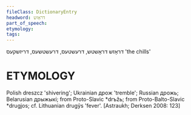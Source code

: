 ```yaml
---
fileClass: DictionaryEntry
headword: דראָזש
part_of_speech: 
etymology: 
tags: 
---
```

דראָזש
דראָשטש, דרעשטעס, דרעשטשעס, דריזשקעס
'the chills'

ETYMOLOGY
===========
Polish dreszcz 'shivering'; Ukrainian дрож 'tremble'; Russian дрожь; Belarusian дрыжыкі; from Proto-Slavic *drъžь; from Proto-Balto-Slavic *drugjos; cf. Lithuanian drugỹs 'fever'. 
[Astraukh; Derksen 2008: 123]